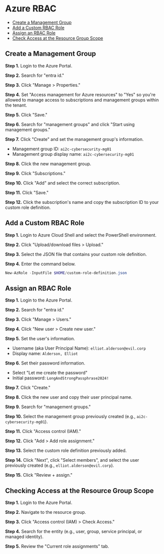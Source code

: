 # Azure RBAC
* [Create a Management Group](#create-a-management-group)
* [Add a Custom RBAC Role](#add-a-custom-rbac-role)
* [Assign an RBAC Role](#assign-an-rbac-role)
* [Check Access at the Resource Group Scope](#check-access-at-the-resource-group-scope)

## Create a Management Group
**Step 1.** Login to the Azure Portal. 

**Step 2.** Search for "entra id."

**Step 3.** Click "Manage > Properties."

**Step 4.** Set "Access management for Azure resources" to "Yes" so you're allowed to manage access to subscriptions and management groups within the tenant. 

**Step 5.** Click "Save."

**Step 6.** Search for "management groups" and click "Start using management groups."

**Step 7.** Click "Create" and set the management group's information. 
* Management group ID: `ai2c-cybersecurity-mg01`
* Management group display name: `ai2c-cybersecurity-mg01`

**Step 8.** Click the new management group.

**Step 9.** Click "Subscriptions."

**Step 10.** Click "Add" and select the correct subscription.

**Step 11.** Click "Save."

**Step 12.** Click the subscription's name and copy the subscription ID to your custom role definition. 

## Add a Custom RBAC Role
**Step 1.** Login to Azure Cloud Shell and select the PowerShell environment. 

**Step 2.** Click "Upload/download files > Upload."

**Step 3.** Select the JSON file that contains your custom role definition. 

**Step 4.** Enter the command below. 
```powershell
New-AzRole -InputFile $HOME/custom-role-definition.json
```

## Assign an RBAC Role
**Step 1.** Login to the Azure Portal.

**Step 2.** Search for "entra id."

**Step 3.** Click "Manage > Users."

**Step 4.** Click "New user > Create new user."

**Step 5.** Set the user's information.
* Username (aka User Principal Name): `elliot.alderson@evil.corp`
* Display name: `Alderson, Elliot`

**Step 6.** Set their password information. 
* Select "Let me create the password"
* Initial password: `LongAndStrongPassphrase2024!`

**Step 7.** Click "Create."

**Step 8.** Click the new user and copy their user principal name.

**Step 9.** Search for "management groups."

**Step 10.** Select the management group previously created (e.g., `ai2c-cybersecurity-mg01`).

**Step 11.** Click "Access control (IAM)."

**Step 12.** Click "Add > Add role assignment."

**Step 13.** Select the custom role definition previously added. 

**Step 14.** Click "Next", click "Select members", and select the user previously created (e.g., `elliot.alderson@evil.corp`). 

**Step 15.** Click "Review + assign."

## Checking Access at the Resource Group Scope
**Step 1.** Login to the Azure Portal. 

**Step 2.** Navigate to the resource group. 

**Step 3.** Click "Access control (IAM) > Check Access."

**Step 4.** Search for the entity (e.g., user, group, service principal, or managed identity). 

**Step 5.** Review the "Current role assignments" tab.